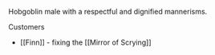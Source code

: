 Hobgoblin male with a respectful and dignified mannerisms.

Customers
- [[Finn]] - fixing the [[Mirror of Scrying]]